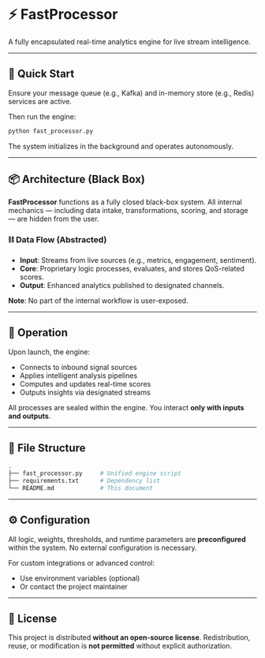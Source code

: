 # ⚡ FastProcessor

A fully encapsulated real-time analytics engine for live stream intelligence.

---

## 🚀 Quick Start

Ensure your message queue (e.g., Kafka) and in-memory store (e.g., Redis) services are active.

Then run the engine:

```bash
python fast_processor.py
```

The system initializes in the background and operates autonomously.

---

## 📦 Architecture (Black Box)

**FastProcessor** functions as a fully closed black-box system. All internal mechanics — including data intake, transformations, scoring, and storage — are hidden from the user.

### ⛓ Data Flow (Abstracted)

* **Input**: Streams from live sources (e.g., metrics, engagement, sentiment).
* **Core**: Proprietary logic processes, evaluates, and stores QoS-related scores.
* **Output**: Enhanced analytics published to designated channels.

**Note**: No part of the internal workflow is user-exposed.

---

## 📡 Operation

Upon launch, the engine:

* Connects to inbound signal sources
* Applies intelligent analysis pipelines
* Computes and updates real-time scores
* Outputs insights via designated streams

All processes are sealed within the engine. You interact **only with inputs and outputs**.

---

## 🧱 File Structure

```bash
.
├── fast_processor.py     # Unified engine script
├── requirements.txt      # Dependency list
└── README.md             # This document
```

---

## ⚙️ Configuration

All logic, weights, thresholds, and runtime parameters are **preconfigured** within the system. No external configuration is necessary.

For custom integrations or advanced control:

* Use environment variables (optional)
* Or contact the project maintainer

---

## 🔐 License

This project is distributed **without an open-source license**. Redistribution, reuse, or modification is **not permitted** without explicit authorization.
